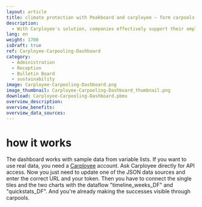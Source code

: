 ```yaml
---
layout: article
title: climate protection with Peakboard and carployee – form carpools and save CO2
description: 
  - With Carployee's solution, companies effectively support their employees in building car pools. They reduce their environmental footprint by lowering CO2 emissions, as well as reducing traffic jams and saving parking spaces. The generated data is then made visible with a dashboard from Peakboard to communicate the success to all employees, which motivates other employees to join in and also contribute to climate protection. Download the template now and improve your company's mobility behavior sustainably!
lang: en
weight: 1700
isDraft: true
ref: Carployee-Carpooling-Dashboard
category:
  - Administration
  - Reception
  - Bulletin Board
  - sustainability
image: Carployee-Carpooling-Dashboard.png
image_thumbnail: Carployee-Carpooling-Dashboard_thumbnail.png
download: Carployee-Carpooling-Dashboard.pbmx
overview_description:
overview_benefits:
overview_data_sources:
---
```


# how it works

The dashboard works with sample data from variable lists. If you want to use real data, you need a [Carployee](https://www.carployee.com/?lang=en) account.
Ask Carployee directly for API access. Now you just need to update one of the JSON data sources and enter the correct URL and your token. Then you have to connect the single tiles and the two charts with the dataflow "timeline_weeks_DF" and "quickstats_DF". And you're already making the successes visible through carpools.
